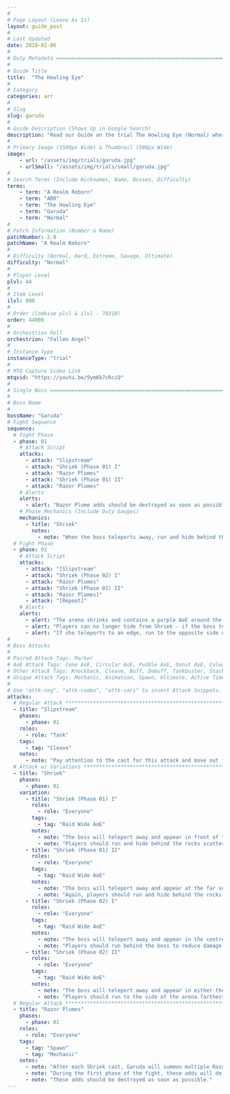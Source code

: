 ```yaml
---
#
# Page Layout (Leave As Is)
layout: guide_post
#
# Last Updated
date: 2018-02-06
#
# Duty Metadata ================================================================
#
# Guide Title
title:  "The Howling Eye"
#
# Category
categories: arr
#
# Slug
slug: garuda
#
# Guide Description (Shows Up in Google Search)
description: "Read our Guide on the trial The Howling Eye (Normal) where you'll face off against Garuda."
#
# Primary Image (1500px Wide) & Thumbnail (500px Wide)
image:
    - url: "/assets/img/trials/garuda.jpg"
    - urlSmall: "/assets/img/trials/small/garuda.jpg"
#
# Search Terms (Include Nicknames, Name, Bosses, Difficulty)
terms:
    - term: "A Realm Reborn"
    - term: "ARR"
    - term: "The Howling Eye"
    - term: "Garuda"
    - term: "Normal"
#
# Patch Information (Number & Name)
patchNumber: 2.0
patchName: "A Realm Reborn"
#
# Difficulty (Normal, Hard, Extreme, Savage, Ultimate)
difficulty: "Normal"
#
# Player Level
plvl: 44
#
# Item Level
ilvl: 000
#
# Order (Combine plvl & ilvl - 70310)
order: 44000
#
# Orchestrion Roll
orchestrion: "Fallen Angel"
#
# Instance Type
instanceType: "trial"
#
# MTQ Capture Video Link
mtqvid: "https://youtu.be/9ymKk7cRciQ"
#
# Single Boss ==================================================================
#
# Boss Name
#
bossName: "Garuda"
# Fight Sequence
sequence:
  # Fight Phase
  - phase: 01
    # Attack Script
    attacks:
      - attack: "Slipstream"
      - attack: "Shriek (Phase 01) I"
      - attack: "Razor Plumes"
      - attack: "Shriek (Phase 01) II"
      - attack: "Razor Plumes"
    # Alerts
    alerts:
      - alert: "Razor Plume adds should be destroyed as soon as possible during this phase to ensure the survival of the rock pillars."
    # Phase Mechanics (Include Duty Gauges)
    mechanics:
      - title: "Shriek"
        notes:
          - note: "When the boss teleports away, run and hide behind the rocks to avoid being hit by Shriek - the rock must be between you and the boss."
  # Fight Phase
  - phase: 02
    # Attack Script
    attacks:
      - attack: "[Slipstream"
      - attack: "Shriek (Phase 02) I"
      - attack: "Razor Plumes"
      - attack: "Shriek (Phase 02) II"
      - attack: "Razor Plumes]"
      - attack: "[Repeat]"
    # Alerts
    alerts:
      - alert: "The arena shrinks and contains a purple AoE around the edge that causes damage - avoid standing in this at all costs."
      - alert: "Players can no longer hide from Shriek - if the boss teleports to the center, run behind her."
      - alert: "If she teleports to an edge, run to the opposite side of the arena to reduce damage."
#
# Boss Attacks
#
# Paired Attack Tags: Marker
# AoE Attack Tags: Cone AoE, Circular AoE, Puddle AoE, Donut AoE, Column AoE, Area AoE, Point Blank AoE, Raid Wide AoE, Proximity AoE
# Other Attack Tags: Knockback, Cleave, Buff, Debuff, Tankbuster, Stack, Spread, Tether, Stun
# Unique Attack Tags: Mechanic, Animation, Spawn, Ultimate, Active Time Maneuver
#
# Use "attk-reg", "attk-combo", "attk-vari" to insert Attack Snippets.
attacks:
  # Regular Attack *************************************************************
  - title: "Slipstream"
    phases:
      - phase: 01
    roles:
      - role: "Tank"
    tags:
      - tag: "Cleave"
    notes:
      - note: "Pay attention to the cast for this attack and move out from in front of the boss to avoid damage."
  # Attack w/ Variations ***************************************************
  - title: "Shriek"
    phases:
      - phase: 01
    variation:
      - title: "Shriek (Phase 01) I"
        roles:
          - role: "Everyone"
        tags:
          - tag: "Raid Wide AoE"
        notes:
          - note: "The boss will teleport away and appear in front of the rock at the north of the arena."
          - note: "Players should run and hide behind the rocks scattered around the arena to avoid being hit."
      - title: "Shriek (Phase 01) II"
        roles:
          - role: "Everyone"
        tags:
          - tag: "Raid Wide AoE"
        notes:
          - note: "The boss will teleport away and appear at the far south of the arena."
          - note: "Again, players should run and hide behind the rocks scattered around the arena to avoid being hit."
      - title: "Shriek (Phase 02) I"
        roles:
          - role: "Everyone"
        tags:
          - tag: "Raid Wide AoE"
        notes:
          - note: "The boss will teleport away and appear in the centre of the arena."
          - note: "Players should run behind the boss to reduce damage received."
      - title: "Shriek (Phase 02) II"
        roles:
          - role: "Everyone"
        tags:
          - tag: "Raid Wide AoE"
        notes:
          - note: "The boss will teleport away and appear in either the north or south of the arena."
          - note: "Players should run to the side of the arena farthest from the boss without entering the purple arena AoE."
  # Regular Attack *********************************************************
  - title: "Razor Plumes"
    phases:
      - phase: 01
    roles:
      - role: "Everyone"
    tags:
      - tag: "Spawn"
      - tag: "Mechanic"
    notes:
      - note: "After each Shriek cast, Garuda will summon multiple Razor Plume adds."
      - note: "During the first phase of the fight, these adds will do damage to the rocks in the arena, potentially destroying them before you can use them to hide."
      - note: "These adds should be destroyed as soon as possible."
---
```

